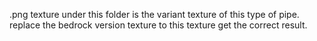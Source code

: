 .png texture under this folder is the variant texture of this type of pipe. replace the bedrock version texture to this
texture get the correct result. 